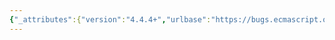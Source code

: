 ```yaml
---
{"_attributes":{"version":"4.4.4+","urlbase":"https://bugs.ecmascript.org/","maintainer":"dherman@mozilla.com"},"bug":{"bug_id":2498,"creation_ts":"2014-02-04 08:06:00 -0800","short_desc":"Symbol.prototype.{toString,valueOf} should allow unwrapped receivers","delta_ts":"2015-07-10 08:35:02 -0700","product":"Draft for 6th Edition","component":"technical issue","version":"Rev 22: January 20, 2014 Draft","rep_platform":"All","op_sys":"All","bug_status":"RESOLVED","resolution":"FIXED","priority":"Normal","bug_severity":"enhancement","everconfirmed":true,"reporter":{"uid":"rossberg","name":"Andreas Rossberg"},"assigned_to":{"uid":"allen","name":"Allen Wirfs-Brock"},"cc":["erik.arvidsson","sof"],"long_desc":[{"commentid":7180,"comment_count":0,"who":{"uid":"rossberg","name":"Andreas Rossberg"},"bug_when":"2014-02-04 08:06:44 -0800","thetext":"19.4.3.2/.3 specify that the methods throw when the receiver is not an object. This seems inconsistent with other methods for primitive types. For example,\n\n  Boolean.prototype.valueOf.call(true)\n\nis legal (and returns true), while\n\n  Symbol.prototype.valueOf.call(Symbol())\n\nwould throw."},{"commentid":7258,"comment_count":1,"who":{"uid":"allen","name":"Allen Wirfs-Brock"},"bug_when":"2014-02-12 16:15:56 -0800","thetext":"fixed in rev23 editor's draft"},{"commentid":7589,"comment_count":2,"who":{"uid":"allen","name":"Allen Wirfs-Brock"},"bug_when":"2014-04-06 11:31:08 -0700","thetext":"fixed in rev23 draft"}]}}
---
```

